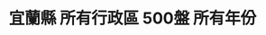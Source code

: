 ---
title: "宜蘭縣 所有行政區 500盤 所有年份"
keywords:
  - 美食競賽
  - 台灣美食
  - 美食精選
datePublished: "2025-06-30"
dateModified: "2025-07-01"
city: "宜蘭縣"
district: "所有行政區"
award: "500盤"
year: "所有年份"
page: 1
count: 6

restaurants:
  - name: "紅樓中餐廳"
    city: "宜蘭縣"
    district: "宜蘭市"
    address: "宜蘭縣宜蘭市民權路二段36號6樓"
    phone: "039101011"
    geo: "24.753691685363968, 121.75025374373382"
    google_map: "https://maps.app.goo.gl/3ndJ711xV9VrfVrH7"
    footinder: "https://footinder.com.tw/%E5%AE%9C%E8%98%AD%E7%B8%A3%E5%AE%9C%E8%98%AD%E5%B8%82/86/"
    official: "https://www.silksplace-yilan.com.tw/n/food_red_lantern.aspx"
    award:
    - name: "500盤"
      year: "2024"
  - name: "花愛現小酒館"
    city: "宜蘭縣"
    district: "冬山鄉"
    address: "宜蘭縣冬山鄉八仙一路117號往前20公尺"
    phone: "0934135691"
    geo: "24.661703502547546, 121.78345966391399"
    google_map: "https://maps.app.goo.gl/xS5Dqq8fPeUmuwny6"
    footinder: "https://footinder.com.tw/%E5%AE%9C%E8%98%AD%E7%B8%A3%E5%86%AC%E5%B1%B1%E9%84%89/938/"
    official: "https://www.facebook.com/lebistrodefleur/"
    award:
    - name: "500盤"
      year: "2024"
  - name: "朝陽社區客來香"
    city: "宜蘭縣"
    district: "蘇澳鎮"
    address: "宜蘭縣蘇澳鎮朝陽路38號"
    phone: "039981771"
    geo: "24.461151727927305, 121.81594788828275"
    google_map: "https://maps.app.goo.gl/7Zg3KWCqfunq75Jb9"
    footinder: "https://footinder.com.tw/%E5%AE%9C%E8%98%AD%E7%B8%A3%E8%98%87%E6%BE%B3%E9%8E%AE/82495/"
    official: "https://www.facebook.com/p/%E6%9C%9D%E9%99%BD%E5%AE%A2%E4%BE%86%E9%A6%99-100066955297335/"
    award:
    - name: "500盤"
      year: "2024"
  - name: "蜀香四川鮮魚火鍋"
    city: "宜蘭縣"
    district: "宜蘭市"
    address: "宜蘭縣宜蘭市新興路117號"
    phone: "0920938107"
    geo: "24.761584382284113, 121.75684242558307"
    google_map: "https://maps.app.goo.gl/9Kd9zYXcBoYpLxRY8"
    footinder: "https://footinder.com.tw/%E5%AE%9C%E8%98%AD%E7%B8%A3%E5%AE%9C%E8%98%AD%E5%B8%82/102230/"
    official: "https://www.facebook.com/SHAsiang/"
    award:
    - name: "500盤"
      year: "2024"
  - name: "饗宴鐵板燒"
    city: "宜蘭縣"
    district: "五結鄉"
    address: "宜蘭縣五結鄉溪濱路二段263號"
    phone: "039601777"
    geo: "24.709855581158916, 121.80405051400544"
    google_map: "https://maps.app.goo.gl/mxHRndhciJrUaK3u5"
    footinder: "https://footinder.com.tw/%E5%AE%9C%E8%98%AD%E7%B8%A3%E4%BA%94%E7%B5%90%E9%84%89/1351/"
    official: "https://www.facebook.com/ShenYenTeppanyaki/"
    award:
    - name: "500盤"
      year: "2024"
  - name: "Slobber囍伯美式餐廳(暫時關閉)"
    city: "宜蘭縣"
    district: "宜蘭市"
    address: "宜蘭縣宜蘭市舊城東路40號"
    phone: "039361682"
    geo: "24.757430960307346, 121.75652721377436"
    google_map: "https://maps.app.goo.gl/dtbDKcZzkKSFfLGy7"
    footinder: "https://footinder.com.tw/%E5%AE%9C%E8%98%AD%E7%B8%A3%E5%AE%9C%E8%98%AD%E5%B8%82/1044/"
    official: "https://www.facebook.com/SlobberBurger"
    award:
    - name: "500盤"
      year: "2024"
---